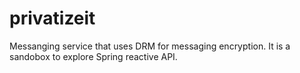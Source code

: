 # privatizeit
Messanging service that uses DRM for messaging encryption. It is a sandobox to explore Spring reactive API.
